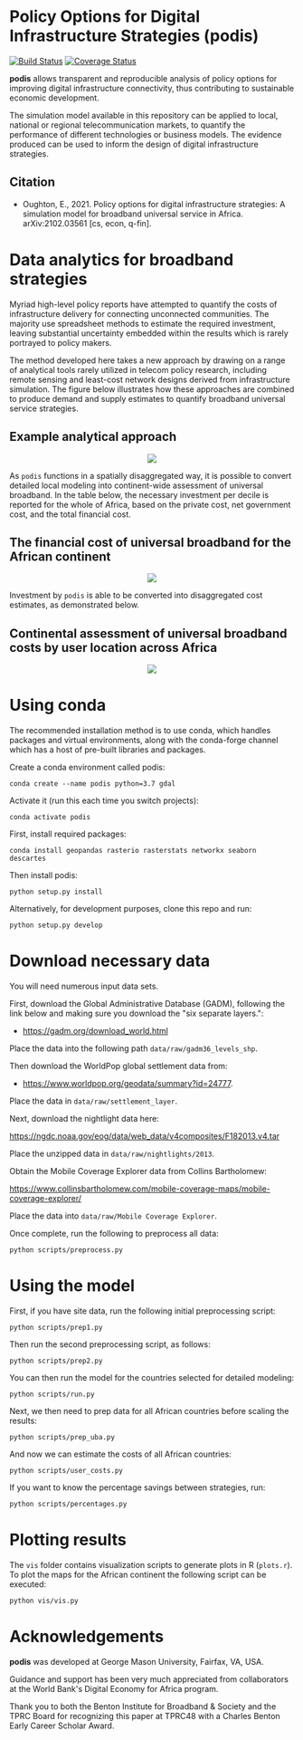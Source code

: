 Policy Options for Digital Infrastructure Strategies (podis)
============================================================
[![Build Status](https://travis-ci.org/edwardoughton/podis.svg?branch=master)](https://travis-ci.org/edwardoughton/podis)
[![Coverage Status](https://coveralls.io/repos/github/edwardoughton/podis/badge.svg?branch=master)](https://coveralls.io/github/edwardoughton/podis?branch=master)

**podis** allows transparent and reproducible analysis of policy options for improving
digital infrastructure connectivity, thus contributing to sustainable economic development.

The simulation model available in this repository can be applied to local, national or regional
telecommunication markets, to quantify the performance of different technologies or business
models. The evidence produced can be used to inform the design of
digital infrastructure strategies.

Citation
---------

- Oughton, E., 2021. Policy options for digital infrastructure strategies: A simulation model
  for broadband universal service in Africa. arXiv:2102.03561 [cs, econ, q-fin].


Data analytics for broadband strategies
=======================================
Myriad high-level policy reports have attempted to quantify the costs of infrastructure
delivery for connecting unconnected communities. The majority use spreadsheet methods to
estimate the required investment, leaving substantial uncertainty embedded within the results
which is rarely portrayed to policy makers.

The method developed here takes a new approach by drawing on a range of analytical tools rarely
utilized in telecom policy research, including remote sensing and least-cost network designs
derived from infrastructure simulation. The figure below illustrates how these approaches are
combined to produce demand and supply estimates to quantify broadband universal service
strategies.

## Example analytical approach

<p align="center">
  <img src="/figures/approach.png" />
</p>

As `podis` functions in a spatially disaggregated way, it is possible to convert detailed
local modeling into continent-wide assessment of universal broadband. In the table below,
the necessary investment per decile is reported for the whole of Africa, based on the
private cost, net government cost, and the total financial cost.

## The financial cost of universal broadband for the African continent

<p align="center">
  <img src="/figures/validation_10_mbps.png" />
</p>

Investment by `podis` is able to be converted into disaggregated cost estimates, as
demonstrated below.

## Continental assessment of universal broadband costs by user location across Africa

<p align="center">
  <img src="/figures/z_cost_per_user_spatially_Financial_10_mbps.png" />
</p>

Using conda
==========

The recommended installation method is to use conda, which handles packages and virtual
environments, along with the conda-forge channel which has a host of pre-built libraries and packages.

Create a conda environment called podis:

    conda create --name podis python=3.7 gdal

Activate it (run this each time you switch projects):

    conda activate podis

First, install required packages:

    conda install geopandas rasterio rasterstats networkx seaborn descartes

Then install podis:

    python setup.py install

Alternatively, for development purposes, clone this repo and run:

    python setup.py develop


Download necessary data
=======================

You will need numerous input data sets.

First, download the Global Administrative Database (GADM), following the link below and making
sure you download the "six separate layers.":

- https://gadm.org/download_world.html

Place the data into the following path `data/raw/gadm36_levels_shp`.

Then download the WorldPop global settlement data from:

- https://www.worldpop.org/geodata/summary?id=24777.

Place the data in `data/raw/settlement_layer`.

Next, download the nightlight data here:

https://ngdc.noaa.gov/eog/data/web_data/v4composites/F182013.v4.tar

Place the unzipped data in `data/raw/nightlights/2013`.

Obtain the Mobile Coverage Explorer data from Collins Bartholomew:

https://www.collinsbartholomew.com/mobile-coverage-maps/mobile-coverage-explorer/

Place the data into `data/raw/Mobile Coverage Explorer`.

Once complete, run the following to preprocess all data:

    python scripts/preprocess.py


Using the model
===============

First, if you have site data, run the following initial preprocessing script:

    python scripts/prep1.py

Then run the second preprocessing script, as follows:

    python scripts/prep2.py

You can then run the model for the countries selected for detailed modeling:

    python scripts/run.py

Next, we then need to prep data for all African countries before scaling the results:

    python scripts/prep_uba.py

And now we can estimate the costs of all African countries:

    python scripts/user_costs.py

If you want to know the percentage savings between strategies, run:

    python scripts/percentages.py


Plotting results
===============

The `vis` folder contains visualization scripts to generate plots in R (`plots.r`).
To plot the maps for the African continent the following script can be executed:

    python vis/vis.py


Acknowledgements
================

**podis** was developed at George Mason University, Fairfax, VA, USA.

Guidance and support has been very much appreciated from collaborators at the World Bank's
Digital Economy for Africa program.

Thank you to both the Benton Institute for Broadband & Society and the TPRC Board for
recognizing this paper at TPRC48 with a Charles Benton Early Career Scholar Award.

